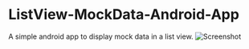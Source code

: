 # ListView-MockData-Android-App

A simple android app to display mock data in a list view. 
![Screenshot](http://i.imgur.com/TWGzoH8.png)

